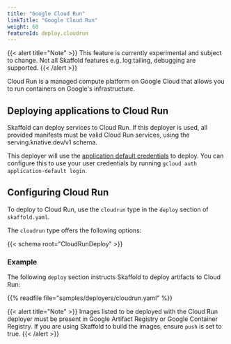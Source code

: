 ```yaml
---
title: "Google Cloud Run"
linkTitle: "Google Cloud Run"
weight: 60
featureId: deploy.cloudrun
---
```


{{< alert title="Note" >}}
This feature is currently experimental and subject to change. Not all Skaffold features e.g. log tailing, debugging are supported.
{{< /alert >}}

Cloud Run is a managed compute platform on Google Cloud that allows you to run containers on Google's infrastructure.


## Deploying applications to Cloud Run

Skaffold can deploy services to Cloud Run. If this deployer is used, all provided manifests must be valid Cloud Run services, using the serving.knative.dev/v1 schema.

This deployer will use the [application default credentials](https://cloud.google.com/docs/authentication/production#automatically) to deploy.  You can configure this to use your user credentials by running `gcloud auth application-default login`.

## Configuring Cloud Run

To deploy to Cloud Run, use the `cloudrun` type in the `deploy` section of `skaffold.yaml`.

The `cloudrun` type offers the following options:

{{< schema root="CloudRunDeploy" >}}

### Example

The following `deploy` section instructs Skaffold to deploy
artifacts to Cloud Run:

{{% readfile file="samples/deployers/cloudrun.yaml" %}}

{{< alert title="Note" >}}
Images listed to be deployed with the Cloud Run deployer must be present in Google Artifact
Registry or Google Container Registry. If you are using Skaffold to build the images, ensure `push` is 
set to true.
{{< /alert >}}